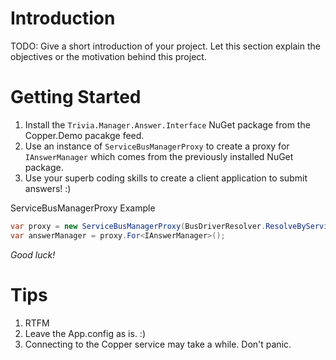 # Introduction 
TODO: Give a short introduction of your project. Let this section explain the objectives or the motivation behind this project. 

# Getting Started

1. Install the `Trivia.Manager.Answer.Interface` NuGet package from the Copper.Demo pacakge feed.
2. Use an instance of `ServiceBusManagerProxy` to create a proxy for `IAnswerManager` which comes from the previously installed NuGet package.
3. Use your superb coding skills to create a client application to submit answers! :)


ServiceBusManagerProxy Example

```cs
var proxy = new ServiceBusManagerProxy(BusDriverResolver.ResolveByServiceBusConnectionString());
var answerManager = proxy.For<IAnswerManager>();
```



*Good luck!*

# Tips

1. RTFM
2. Leave the App.config as is. :)
3. Connecting to the Copper service may take a while. Don't panic.
